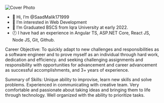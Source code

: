 
![Cover Photo](https://user-images.githubusercontent.com/74017136/198845949-47939642-7d9d-47c8-ac34-6439b0df5a93.jpg)

- 👋 Hi, I’m @SaadMalik171999
- 👀 I’m interested in Web Development
- 🌱 I’m Graduated BSCS from Iqra University at early 2022.
- 🕗 I have had an experience in Angular TS, ASP.NET Core, React JS, Node JS, Git, Github.

Career Objective:
To quickly adapt to new challenges and responsibilities as a software engineer and to prove myself as an individual through hard work, dedication and efficiency. and seeking challenging assignments and responsibility with opportunities for advancement and career advancement as successful accomplishments, and 3+ years of experience.

Summary of Skills:
Unique ability to improvise, learn new skills and solve problems.
Experienced in communicating with creative team.
Very comfortable and passionate about taking ideas and bringing them to life through technology.
Well organized with the ability to prioritize tasks. 

